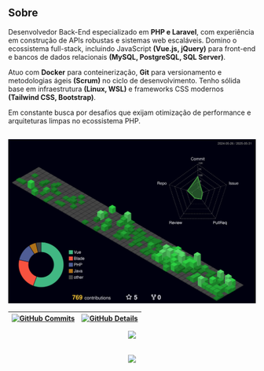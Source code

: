 ## Sobre

Desenvolvedor Back-End especializado em **PHP e Laravel**, com experiência em construção de APIs robustas e sistemas web escaláveis. Domino o ecossistema full-stack, incluindo JavaScript **(Vue.js, jQuery)** para front-end e bancos de dados relacionais **(MySQL, PostgreSQL, SQL Server)**.

Atuo com **Docker** para conteinerização, **Git** para versionamento e metodologias ágeis **(Scrum)** no ciclo de desenvolvimento. Tenho sólida base em infraestrutura **(Linux, WSL)** e frameworks CSS modernos **(Tailwind CSS, Bootstrap)**.

Em constante busca por desafios que exijam otimização de performance e arquiteturas limpas no ecossistema PHP.

##


  ![Status](./profile-3d-contrib/profile-night-green.svg)
  

  
 | [![GitHub Commits](http://github-profile-summary-cards.vercel.app/api/cards/productive-time?username=cebpereira&theme=github_dark&utcOffset=-3)](https://github.com/vn7n24fzkq/github-profile-summary-cards) | [![GitHub Details](http://github-profile-summary-cards.vercel.app/api/cards/profile-details?username=cebpereira&theme=github_dark)](https://github.com/vn7n24fzkq/github-profile-summary-cards) |  
 | ----------- | ----------- |


 
  <div align="center" >
<a href="https://skillicons.dev"   >
  <img src="https://skillicons.dev/icons?i=php,laravel,javascript,typescript,html,css,react,vue,jquery,tailwind,bootstrap,docker,bash,vscode,eclipse,git,github,gitlab,linux,arch,debian,mint,ubuntu,postman,mysql,postgres,discord,linkedin,gmail,instagram" />
</a>
  <br />

  </div>

 
##
   <div align="center" >
     <img src="https://github-profile-trophy.vercel.app/?username=cebpereira&row=1&column=6&theme=matrix&margin-w=15&margin-h=15"/>
  </div>
  
 
 
